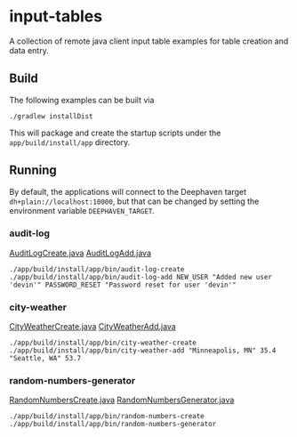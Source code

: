 # input-tables

A collection of remote java client input table examples for table creation and data entry.

## Build

The following examples can be built via

```shell
./gradlew installDist
```

This will package and create the startup scripts under the `app/build/install/app` directory.

## Running

By default, the applications will connect to the Deephaven target `dh+plain://localhost:10000`, but that can be changed
by setting the environment variable `DEEPHAVEN_TARGET`.

### audit-log

[AuditLogCreate.java](app/src/main/java/io/deephaven/examples/audit_log/AuditLogCreate.java)
[AuditLogAdd.java](app/src/main/java/io/deephaven/examples/audit_log/AuditLogAdd.java)

```shell
./app/build/install/app/bin/audit-log-create
./app/build/install/app/bin/audit-log-add NEW_USER "Added new user 'devin'" PASSWORD_RESET "Password reset for user 'devin'"
```

### city-weather

[CityWeatherCreate.java](app/src/main/java/io/deephaven/examples/city_weather/CityWeatherCreate.java)
[CityWeatherAdd.java](app/src/main/java/io/deephaven/examples/city_weather/CityWeatherAdd.java)

```shell
./app/build/install/app/bin/city-weather-create
./app/build/install/app/bin/city-weather-add "Minneapolis, MN" 35.4 "Seattle, WA" 53.7
```

### random-numbers-generator

[RandomNumbersCreate.java](app/src/main/java/io/deephaven/examples/random_numbers/RandomNumbersCreate.java)
[RandomNumbersGenerator.java](app/src/main/java/io/deephaven/examples/random_numbers/RandomNumbersGenerator.java)

```shell
./app/build/install/app/bin/random-numbers-create
./app/build/install/app/bin/random-numbers-generator
```
